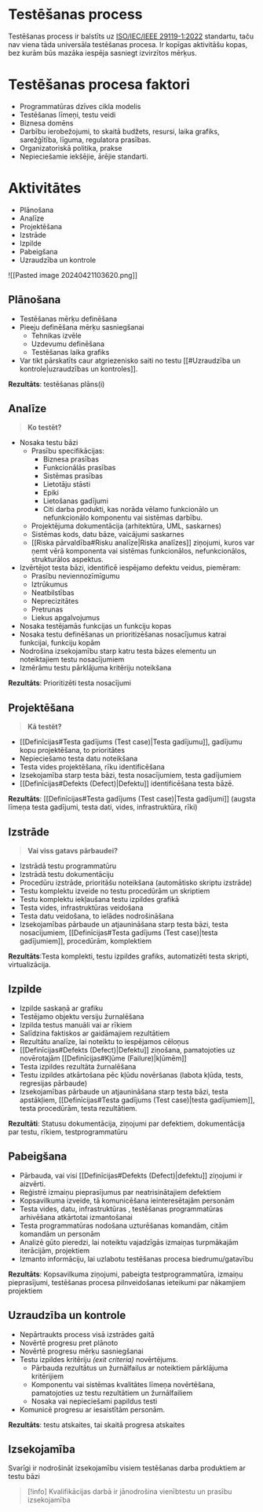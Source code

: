 # Testēšanas process

Testēšanas process ir balstīts uz [ISO/IEC/IEEE 29119-1:2022](https://www.iso.org/standard/81291.html) standartu, taču nav viena tāda universāla testēšanas procesa.
Ir kopīgas aktivitāšu kopas, bez kurām būs mazāka iespēja sasniegt izvirzītos mērķus.

# Testēšanas procesa faktori

- Programmatūras dzīves cikla modelis
- Testēšanas līmeņi, testu veidi
- Biznesa domēns
- Darbību ierobežojumi, to skaitā budžets, resursi, laika grafiks, sarežģītība, līguma, regulatora prasības.
- Organizatoriskā politika, prakse
- Nepieciešamie iekšējie, ārējie standarti.
# Aktivitātes

- Plānošana
- Analīze
- Projektēšana
- Izstrāde
- Izpilde
- Pabeigšana
- Uzraudzība un kontrole

![[Pasted image 20240421103620.png]]
## Plānošana
- Testēšanas mērķu definēšana
- Pieeju definēšana mērķu sasniegšanai
	- Tehnikas izvēle
	- Uzdevumu definēšana
	- Testēšanas laika grafiks
- Var tikt pārskatīts caur atgriezenisko saiti no testu [[#Uzraudzība un kontrole|uzraudzības un kontroles]].

**Rezultāts**: testēšanas plāns(i)

## Analīze
> **Ko testēt?**

- Nosaka testu bāzi
	- Prasību specifikācijas:
		- Biznesa prasības
		- Funkcionālās prasības
		- Sistēmas prasības
		- Lietotāju stāsti
		- Epiki
		- Lietošanas gadījumi
		- Citi darba produkti, kas norāda vēlamo funkcionālo un nefunkcionālo komponentu vai sistēmas darbību.
	- Projektējuma dokumentācija (arhitektūra, UML, saskarnes)
	- Sistēmas kods, datu bāze, vaicājumi saskarnes
	- [[Riska pārvaldība#Risku analīze|Riska analīzes]] ziņojumi, kuros var ņemt vērā komponenta vai sistēmas funkcionālos, nefunkcionālos, strukturālos aspektus.
- Izvērtējot testa bāzi, identificē iespējamo defektu veidus, piemēram:
	- Prasību neviennozīmīgumu
	- Iztrūkumus
	- Neatbilstības
	- Neprecizitātes
	- Pretrunas
	- Liekus apgalvojumus
- Nosaka testējamās funkcijas un funkciju kopas
- Nosaka testu definēšanas un prioritizēšanas nosacījumus katrai funkcijai, funkciju kopām
- Nodrošina izsekojamību starp katru testa bāzes elementu un noteiktajiem testu nosacījumiem
- Izmērāmu testu pārklājuma kritēriju noteikšana

**Rezultāts**: Prioritizēti testa nosacījumi
## Projektēšana
> **Kā testēt?**

- [[Definīcijas#Testa gadījums (Test case)|Testa gadījumu]], gadījumu kopu projektēšana, to prioritātes
- Nepieciešamo testa datu noteikšana
- Testa vides projektēšana, rīku identificēšana
- Izsekojamība starp testa bāzi, testa nosacījumiem, testa gadījumiem
- [[Definīcijas#Defekts (Defect)|Defektu]] identificēšana testa bāzē.

**Rezultāts**: [[Definīcijas#Testa gadījums (Test case)|Testa gadījumi]] (augsta līmeņa testa gadījumi, testa dati, vides, infrastruktūra, rīki)
## Izstrāde
> **Vai viss gatavs pārbaudei?**

- Izstrādā testu programmatūru
- Izstrādā testu dokumentāciju
- Procedūru izstrāde, prioritāšu noteikšana (automātisko skriptu izstrāde)
- Testu komplektu izveide no testu procedūrām un skriptiem
- Testu komplektu iekļaušana testu izpildes grafikā
- Testa vides, infrastruktūras veidošana
- Testa datu veidošana, to ielādes nodrošināšana
- Izsekojamības pārbaude un atjaunināšana starp testa bāzi, testa nosacījumiem, [[Definīcijas#Testa gadījums (Test case)|testa gadījumiem]], procedūrām, komplektiem

**Rezultāts**:Testa komplekti, testu izpildes grafiks, automatizēti testa skripti, virtualizācija.
## Izpilde
- Izpilde saskaņā ar grafiku
- Testējamo objektu versiju žurnalēšana
- Izpilda testus manuāli vai ar rīkiem
- Salīdzina faktiskos ar gaidāmajiem rezultātiem
- Rezultātu analīze, lai noteiktu to iespējamos cēloņus
- [[Definīcijas#Defekts (Defect)|Defektu]] ziņošana, pamatojoties uz novērotajām [[Definīcijas#Kļūme (Failure)|kļūmēm]]
- Testa izpildes rezultāta žurnalēšana
- Testu izpildes atkārtošana pēc kļūdu novēršanas (labota kļūda, tests, regresijas pārbaude)
- Izsekojamības pārbaude un atjaunināšana starp testa bāzi, testa apstākļiem, [[Definīcijas#Testa gadījums (Test case)|testa gadījumiem]], testa procedūrām, testa rezultātiem.

**Rezultāti**: Statusu dokumentācija, ziņojumi par defektiem, dokumentācija par testu, rīkiem, testprogrammatūru

## Pabeigšana

- Pārbauda, vai visi [[Definīcijas#Defekts (Defect)|defektu]] ziņojumi ir aizvērti.
- Reģistrē izmaiņu pieprasījumus par neatrisinātajiem defektiem
- Kopsavilkuma izveide, tā komunicēšana ieinteresētajām personām
- Testa vides, datu, infrastruktūras , testēšanas programmatūras arhivēšana atkārtotai izmantošanai
- Testa programmatūras nodošana uzturēšanas komandām, citām komandām un personām
- Analizē gūto pieredzi, lai noteiktu vajadzīgās izmaiņas turpmākajām iterācijām, projektiem
- Izmanto informāciju, lai uzlabotu testēšanas procesa biedrumu/gatavību

**Rezultāts**: Kopsavilkuma ziņojumi, pabeigta testprogrammatūra, izmaiņu pieprasījumi, testēšanas procesa pilnveidošanas ieteikumi par nākamjiem projektiem
## Uzraudzība un kontrole
- Nepārtraukts process visā izstrādes gaitā
- Novērtē progresu pret plānoto
- Novērtē progresu mērķu sasniegšanai
- Testu izpildes kritēriju *(exit criteria)* novērtējums.
	- Pārbauda rezultātus un žurnālfailus ar noteiktiem pārklājuma kritērijiem
	- Komponentu vai sistēmas kvalitātes līmeņa novērtēšana, pamatojoties uz testu rezultātiem un žurnālfailiem
	- Nosaka vai nepieciešami papildus testi
- Komunicē progresu ar iesaistītām personām.

**Rezultāts**: testu atskaites, tai skaitā progresa atskaites

## Izsekojamība
Svarīgi ir nodrošināt izsekojamību visiem testēšanas darba produktiem ar testu bāzi

>[!info]
>Kvalifikācijas darbā ir jānodrošina vienībtestu un prasību izsekojamība

